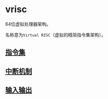 # vrisc

64位虚拟处理器架构。

名称意为`Virtual RISC`（虚拟的精简指令集架构）。

## [指令集](doc/instset.md)

## [中断机制](doc/interrupt.md)

## [输入输出](doc/io.md)
